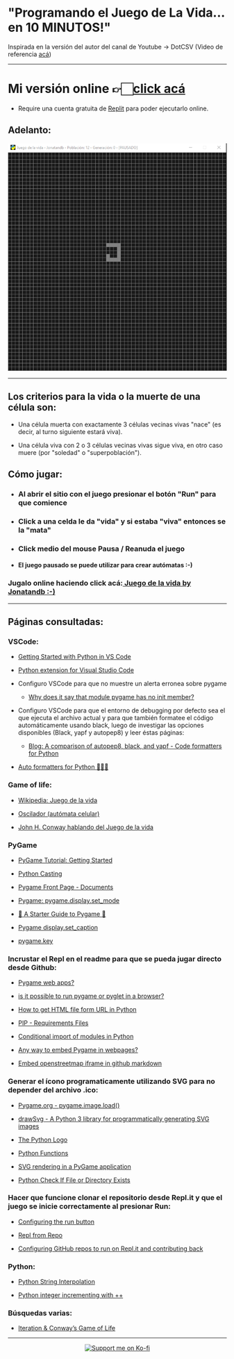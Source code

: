 # "Programando el Juego de La Vida... en 10 MINUTOS!"
Inspirada en la versión del autor del canal de Youtube -> DotCSV (Video de referencia [acá](https://www.youtube.com/watch?v=qPtKv9fSHZY))

---
>
# Mi versión online 👉🏻[click acá](https://replit.com/@Jonatandb/DotCSV-Juego-de-la-vida?v=1) 
- Require una cuenta gratuita de [Replit](https://replit.com/) para poder ejecutarlo online.
>
## Adelanto:
<p align="center">
    <a href="https://replit.com/@Jonatandb/DotCSV-Juego-de-la-vida?v=1" target="_blank">
            <img src="Juego_de_la_vida_Jonatandb.gif" alt="Juego de la vida | Versión Jonatandb"/>
    </a>
</p>

---


## Los criterios para la vida o la muerte de una célula son:

- Una célula muerta con exactamente 3 células vecinas vivas "nace" (es decir, al turno siguiente estará viva).

- Una célula viva con 2 o 3 células vecinas vivas sigue viva, en otro caso muere (por "soledad" o "superpoblación").

## Cómo jugar:

- ### Al abrir el sitio con el juego presionar el botón "Run" para que comience

- ### Click a una celda le da "vida" y si estaba "viva" entonces se la "mata"

- ### Click medio del mouse Pausa / Reanuda el juego

- #### El juego pausado se puede utilizar para crear autómatas :-)

### Jugalo online haciendo click acá:<a href="https://repl.it/@Jonatandb/DotCSV-Juego-de-la-vida" target="_blank"> Juego de la vida by Jonatandb :-)</a>

---

## Páginas consultadas:

### VSCode:

- <a href="https://code.visualstudio.com/docs/python/python-tutorial" target="_blank">Getting Started with Python in VS Code</a>

- <a href="https://marketplace.visualstudio.com/items?itemName=ms-python.python" target="_blank">Python extension for Visual Studio Code
</a>

- Configuro VSCode para que no muestre un alerta erronea sobre pygame

    - <a href="https://stackoverflow.com/questions/50569453/why-does-it-say-that-module-pygame-has-no-init-member" target="_blank">Why does it say that module pygame has no init member?</a>

- Configuro VSCode para que el entorno de debugging por defecto sea el que ejecuta el archivo actual y para que también formatee el código automáticamente usando black, luego de investigar las opciones disponibles (Black, yapf y autopep8) y leer éstas páginas:

    - <a href="https://www.reddit.com/r/Python/comments/8oqy03/blog_a_comparison_of_autopep8_black_and_yapf_code/" target="_blank">Blog: A comparison of autopep8, black, and yapf - Code formatters for Python</a>

- <a href="https://medium.com/3yourmind/auto-formatters-for-python-8925065f9505" target="_blank">Auto formatters for Python 👨‍💻🤖</a>

### Game of life:

- <a href="https://es.wikipedia.org/wiki/Juego_de_la_vida" target="_blank">Wikipedia: Juego de la vida
  </a>

- <a href="https://es.wikipedia.org/wiki/Oscilador_(aut%C3%B3mata_celular)" target="_blank">Oscilador (autómata celular)
  </a>

- <a href="https://www.microsiervos.com/archivo/juegos-y-diversion/conway-juego-de-la-vida.html" target="_blank">John H. Conway hablando del Juego de la vida</a>

### PyGame

- <a href="https://nerdparadise.com/programming/pygame/part1" target="_blank">PyGame Tutorial: Getting Started</a>

- <a href="https://www.w3schools.com/python/python_casting.asp" target="_blank">Python Casting</a>

- <a href="https://www.pygame.org/docs/" target="_blank">Pygame Front Page - Documents</a>

- <a href="https://www.pygame.org/docs/ref/display.html#pygame.display.set_mode" target="_blank">Pygame: pygame.display.set_mode</a>

- <a href="https://repl.it/talk/learn/A-Starter-Guide-to-Pygame/11741" target="_blank">🚀 A Starter Guide to Pygame 📀</a>

- <a href="https://www.pygame.org/docs/ref/display.html#pygame.display.set_caption" target="_blank">Pygame display.set_caption</a>

- <a href="https://www.pygame.org/docs/ref/key.html" target="_blank">pygame.key</a>

### Incrustar el Repl en el readme para que se pueda jugar directo desde Github:

- <a href="https://www.reddit.com/r/Python/comments/5o0bq1/pygame_web_apps/" target="_blank">Pygame web apps?</a>

- <a href="https://stackoverflow.com/questions/8452927/is-it-possible-to-run-pygame-or-pyglet-in-a-browser/55352300#55352300" target="_blank">is it possible to run pygame or pyglet in a browser?</a>

- <a href="https://www.guru99.com/accessing-internet-data-with-python.html#2" target="_blank">How to get HTML file form URL in Python</a>

- <a href="https://pip.pypa.io/en/latest/user_guide/#requirements-files" target="_blank">PIP - Requirements Files</a>

- <a href="https://stackoverflow.com/questions/3496592/conditional-import-of-modules-in-python" target="_blank">Conditional import of modules in Python</a>

- <a href="https://gamedev.stackexchange.com/questions/82448/any-way-to-embed-pygame-in-webpages" target="_blank">Any way to embed Pygame in webpages?</a>

- <a href="https://stackoverflow.com/questions/48402823/embed-openstreetmap-iframe-in-github-markdown" target="_blank">Embed openstreetmap iframe in github markdown</a>

### Generar el ícono programaticamente utilizando SVG para no depender del archivo .ico:

- <a href="https://www.pygame.org/docs/ref/image.html#comment_pygame_image_load" target="_blank">Pygame.org - pygame.image.load()</a>

- <a href="https://pypi.org/project/drawSvg/" target="_blank">drawSvg - A Python 3 library for programmatically generating SVG images </a>

- <a href="https://www.python.org/community/logos/" target="_blank">The Python Logo
  </a>

- <a href="https://www.w3schools.com/python/python_functions.asp" target="_blank">Python Functions
  </a>

- <a href="https://stackoverflow.com/questions/120584/svg-rendering-in-a-pygame-application" target="_blank">SVG rendering in a PyGame application</a>

- <a href="https://www.guru99.com/python-check-if-file-exists.html" target="_blank">Python Check If File or Directory Exists</a>

### Hacer que funcione clonar el repositorio desde Repl.it y que el juego se inicie correctamente al presionar Run:

- <a href="https://docs.repl.it/repls/dot-replit" target="_blank">Configuring the run button</a>

- <a href="https://blog.repl.it/github" target="_blank">Repl from Repo</a>

- <a href="https://repl.it/talk/learn/Configuring-GitHub-repos-to-run-on-Replit-and-contributing-back/23948" target="_blank">Configuring GitHub repos to run on Repl.it and contributing back</a>

### Python:

- <a href="https://www.programiz.com/python-programming/string-interpolation" target="_blank">Python String Interpolation</a>

- <a href="https://stackoverflow.com/questions/2632677/python-integer-incrementing-with" target="_blank">Python integer incrementing with ++</a>

### Búsquedas varias:

- <a href="https://www.microsoft.com/en-us/microsoft-365/blog/2007/11/02/iteration-conways-game-of-life/" target="_blank">Iteration & Conway’s Game of Life</a>

---

<p align="center">
    <a href="https://ko-fi.com/L3L31N4GV" target="_blank">
            <img src="https://www.ko-fi.com/img/githubbutton_sm.svg" alt="Support me on Ko-fi"/>
    </a>
</p>

